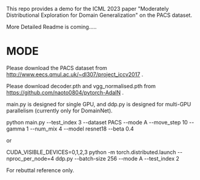 This repo provides a demo for the ICML 2023 paper "Moderately Distributional Exploration for Domain Generalization" on the PACS dataset.

More Detailed Readme is coming.....

# MODE

Please download the PACS dataset from http://www.eecs.qmul.ac.uk/~dl307/project_iccv2017 .

Please download decoder.pth and vgg_normalised.pth from https://github.com/naoto0804/pytorch-AdaIN .

main.py is designed for single GPU, and ddp.py is designed for multi-GPU parallelism (currently only for DomainNet). 

python main.py --test_index 3 --dataset PACS --mode A --move_step 10 --gamma 1 --num_mix 4 --model resnet18 --beta 0.4

or

CUDA_VISIBLE_DEVICES=0,1,2,3 python -m torch.distributed.launch --nproc_per_node=4 ddp.py --batch-size 256 --mode A --test_index 2

For rebuttal reference only.
